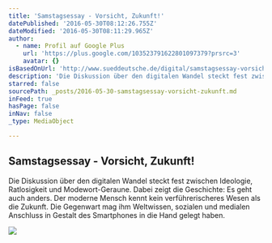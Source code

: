```yaml
---
title: 'Samstagsessay - Vorsicht, Zukunft!'
datePublished: '2016-05-30T08:12:26.755Z'
dateModified: '2016-05-30T08:11:29.965Z'
author:
  - name: Profil auf Google Plus
    url: 'https://plus.google.com/103523791622801097379?prsrc=3'
    avatar: {}
isBasedOnUrl: 'http://www.sueddeutsche.de/digital/samstagsessay-vorsicht-zukunft-1.3008159'
description: 'Die Diskussion über den digitalen Wandel steckt fest zwischen Ideologie, Ratlosigkeit und Modewort-Geraune. Dabei zeigt die Geschichte: Es geht auch anders. Der moderne Mensch kennt kein verführerischeres Wesen als die Zukunft. Die Gegenwart mag ihm Weltwissen, sozialen und medialen Anschluss in Gestalt des Smartphones in die Hand gelegt haben.'
starred: false
sourcePath: _posts/2016-05-30-samstagsessay-vorsicht-zukunft.md
inFeed: true
hasPage: false
inNav: false
_type: MediaObject

---
```

<article style=""><h1>Samstagsessay - Vorsicht, Zukunft!</h1><p>Die Diskussion über den digitalen Wandel steckt fest zwischen Ideologie, Ratlosigkeit und Modewort-Geraune. Dabei zeigt die Geschichte: Es geht auch anders. Der moderne Mensch kennt kein verführerischeres Wesen als die Zukunft. Die Gegenwart mag ihm Weltwissen, sozialen und medialen Anschluss in Gestalt des Smartphones in die Hand gelegt haben.</p><img src="http://polpix.sueddeutsche.com/staticassets/img/article/facebook-default.140428.jpg" /></article>
